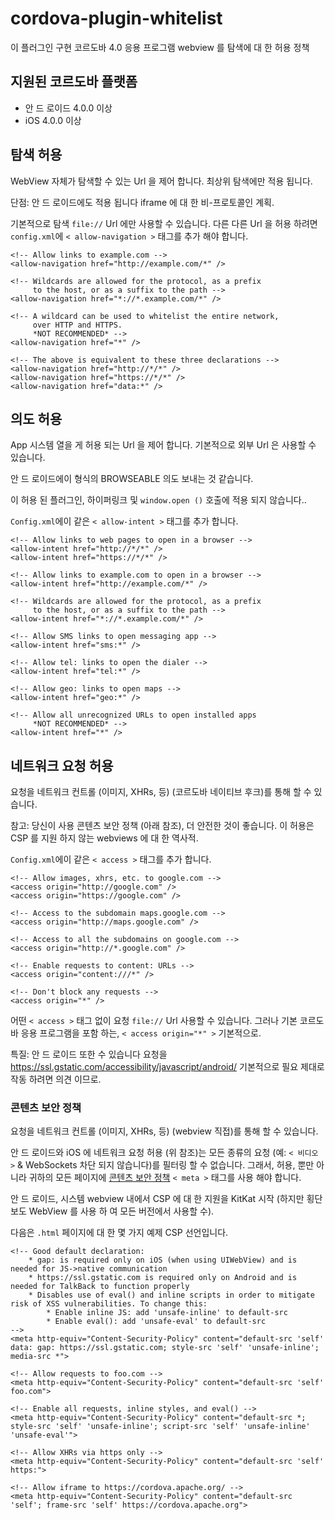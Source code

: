 <!--
# license: Licensed to the Apache Software Foundation (ASF) under one
#         or more contributor license agreements.  See the NOTICE file
#         distributed with this work for additional information
#         regarding copyright ownership.  The ASF licenses this file
#         to you under the Apache License, Version 2.0 (the
#         "License"); you may not use this file except in compliance
#         with the License.  You may obtain a copy of the License at
#
#           http://www.apache.org/licenses/LICENSE-2.0
#
#         Unless required by applicable law or agreed to in writing,
#         software distributed under the License is distributed on an
#         "AS IS" BASIS, WITHOUT WARRANTIES OR CONDITIONS OF ANY
#         KIND, either express or implied.  See the License for the
#         specific language governing permissions and limitations
#         under the License.
-->

# cordova-plugin-whitelist

이 플러그인 구현 코르도바 4.0 응용 프로그램 webview 를 탐색에 대 한 허용 정책

## 지원된 코르도바 플랫폼

* 안 드 로이드 4.0.0 이상
* iOS 4.0.0 이상

## 탐색 허용

WebView 자체가 탐색할 수 있는 Url 을 제어 합니다. 최상위 탐색에만 적용 됩니다.

단점: 안 드 로이드에도 적용 됩니다 iframe 에 대 한 비-프로토콜인 계획.

기본적으로 탐색 `file://` Url 에만 사용할 수 있습니다. 다른 다른 Url 을 허용 하려면 `config.xml`에 `< allow-navigation >` 태그를 추가 해야 합니다.

    <!-- Allow links to example.com -->
    <allow-navigation href="http://example.com/*" />

    <!-- Wildcards are allowed for the protocol, as a prefix
         to the host, or as a suffix to the path -->
    <allow-navigation href="*://*.example.com/*" />

    <!-- A wildcard can be used to whitelist the entire network,
         over HTTP and HTTPS.
         *NOT RECOMMENDED* -->
    <allow-navigation href="*" />

    <!-- The above is equivalent to these three declarations -->
    <allow-navigation href="http://*/*" />
    <allow-navigation href="https://*/*" />
    <allow-navigation href="data:*" />

## 의도 허용

App 시스템 열을 게 허용 되는 Url 을 제어 합니다. 기본적으로 외부 Url 은 사용할 수 있습니다.

안 드 로이드에이 형식의 BROWSEABLE 의도 보내는 것 같습니다.

이 허용 된 플러그인, 하이퍼링크 및 `window.open ()` 호출에 적용 되지 않습니다..

`Config.xml`에이 같은 `< allow-intent >` 태그를 추가 합니다.

    <!-- Allow links to web pages to open in a browser -->
    <allow-intent href="http://*/*" />
    <allow-intent href="https://*/*" />

    <!-- Allow links to example.com to open in a browser -->
    <allow-intent href="http://example.com/*" />

    <!-- Wildcards are allowed for the protocol, as a prefix
         to the host, or as a suffix to the path -->
    <allow-intent href="*://*.example.com/*" />

    <!-- Allow SMS links to open messaging app -->
    <allow-intent href="sms:*" />

    <!-- Allow tel: links to open the dialer -->
    <allow-intent href="tel:*" />

    <!-- Allow geo: links to open maps -->
    <allow-intent href="geo:*" />

    <!-- Allow all unrecognized URLs to open installed apps
         *NOT RECOMMENDED* -->
    <allow-intent href="*" />

## 네트워크 요청 허용

요청을 네트워크 컨트롤 (이미지, XHRs, 등) (코르도바 네이티브 후크)를 통해 할 수 있습니다.

참고: 당신이 사용 콘텐츠 보안 정책 (아래 참조), 더 안전한 것이 좋습니다. 이 허용은 CSP 를 지원 하지 않는 webviews 에 대 한 역사적.

`Config.xml`에이 같은 `< access >` 태그를 추가 합니다.

    <!-- Allow images, xhrs, etc. to google.com -->
    <access origin="http://google.com" />
    <access origin="https://google.com" />

    <!-- Access to the subdomain maps.google.com -->
    <access origin="http://maps.google.com" />

    <!-- Access to all the subdomains on google.com -->
    <access origin="http://*.google.com" />

    <!-- Enable requests to content: URLs -->
    <access origin="content:///*" />

    <!-- Don't block any requests -->
    <access origin="*" />

어떤 `< access >` 태그 없이 요청 `file://` Url 사용할 수 있습니다. 그러나 기본 코르도바 응용 프로그램을 포함 하는, `< access origin="*" >` 기본적으로.

특질: 안 드 로이드 또한 수 있습니다 요청을 https://ssl.gstatic.com/accessibility/javascript/android/ 기본적으로 필요 제대로 작동 하려면 의견 이므로.

### 콘텐츠 보안 정책

요청을 네트워크 컨트롤 (이미지, XHRs, 등) (webview 직접)를 통해 할 수 있습니다.

안 드 로이드와 iOS 에 네트워크 요청 허용 (위 참조)는 모든 종류의 요청 (예: `< 비디오 >` & WebSockets 차단 되지 않습니다)를 필터링 할 수 없습니다. 그래서, 허용, 뿐만 아니라 귀하의 모든 페이지에 [콘텐츠 보안 정책](http://content-security-policy.com/) `< meta >` 태그를 사용 해야 합니다.

안 드 로이드, 시스템 webview 내에서 CSP 에 대 한 지원을 KitKat 시작 (하지만 횡단 보도 WebView 를 사용 하 여 모든 버전에서 사용할 수).

다음은 `.html` 페이지에 대 한 몇 가지 예제 CSP 선언입니다.

    <!-- Good default declaration:
        * gap: is required only on iOS (when using UIWebView) and is needed for JS->native communication
        * https://ssl.gstatic.com is required only on Android and is needed for TalkBack to function properly
        * Disables use of eval() and inline scripts in order to mitigate risk of XSS vulnerabilities. To change this:
            * Enable inline JS: add 'unsafe-inline' to default-src
            * Enable eval(): add 'unsafe-eval' to default-src
    -->
    <meta http-equiv="Content-Security-Policy" content="default-src 'self' data: gap: https://ssl.gstatic.com; style-src 'self' 'unsafe-inline'; media-src *">

    <!-- Allow requests to foo.com -->
    <meta http-equiv="Content-Security-Policy" content="default-src 'self' foo.com">

    <!-- Enable all requests, inline styles, and eval() -->
    <meta http-equiv="Content-Security-Policy" content="default-src *; style-src 'self' 'unsafe-inline'; script-src 'self' 'unsafe-inline' 'unsafe-eval'">

    <!-- Allow XHRs via https only -->
    <meta http-equiv="Content-Security-Policy" content="default-src 'self' https:">

    <!-- Allow iframe to https://cordova.apache.org/ -->
    <meta http-equiv="Content-Security-Policy" content="default-src 'self'; frame-src 'self' https://cordova.apache.org">
